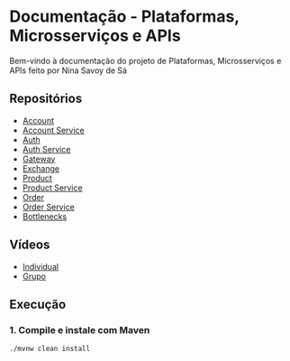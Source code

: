 # Documentação - Plataformas, Microsserviços e APIs

Bem-vindo à documentação do projeto de Plataformas, Microsserviços e APIs feito por Nina Savoy de Sá

## Repositórios

- [Account](https://github.com/ninasavoy/insper.store.account)
- [Account Service](https://github.com/ninasavoy/insper.store.account-service)
- [Auth](https://github.com/ninasavoy/insper.store.auth)
- [Auth Service](https://github.com/ninasavoy/insper.store.auth-service)
- [Gateway](https://github.com/ninasavoy/insper.store.gateway-service)
- [Exchange](https://github.com/ninasavoy/exchange-service)
- [Product](https://github.com/ninasavoy/product)
- [Product Service](https://github.com/ninasavoy/product-service)
- [Order](https://github.com/ninasavoy/order)
- [Order Service](https://github.com/ninasavoy/order-service)
- [Bottlenecks](https://github.com/ninasavoy/bottlenecks)

## Vídeos
- [Individual](https://drive.google.com/file/d/1rsrB5VhUk_JvrWNspz4rLj4K9EcSFFVo/view?usp=sharing)
- [Grupo](https://youtu.be/XCD1pTsewiA)

## Execução

### 1. Compile e instale com Maven

```bash
./mvnw clean install